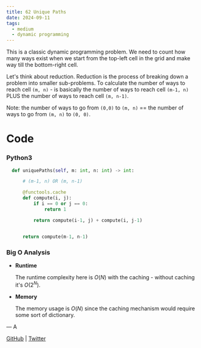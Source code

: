 ```yaml
---
title: 62 Unique Paths
date: 2024-09-11
tags:
  - medium
  - dynamic programming
---
```


This is a classic dynamic programming problem. We need to count how many ways exist when we start from the top-left cell in the grid and make way till the bottom-right cell.

Let's think about reduction. Reduction is the process of breaking down a problem into smaller sub-problems. To calculate the number of ways to reach cell `(m, n)` - is basically the number of ways to reach cell `(m-1, n)` PLUS the number of ways to reach cell `(m, n-1)`.

Note: the number of ways to go from `(0,0)` to `(m, n)` == the number of ways to go from `(m, n)` to `(0, 0)`.

# Code

### Python3

```python
  def uniquePaths(self, m: int, n: int) -> int:

      # (m-1, n) OR (m, n-1)

      @functools.cache
      def compute(i, j):
          if i == 0 or j == 0:
              return 1

          return compute(i-1, j) + compute(i, j-1)


      return compute(m-1, n-1)
```

### Big O Analysis

- **Runtime**

  The runtime complexity here is $O(N)$ with the caching - without caching it's $O(2^N)$.

- **Memory**

  The memory usage is $O(N)$ since the caching mechanism would require some sort of dictionary.

— A

[GitHub](https://github.com/athkdev) | [Twitter](https://twitter.com/athkdev)
